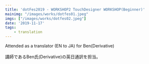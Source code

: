 ```yaml
---
title: 'dotFes2019 - WORKSHOP2 TouchDesigner WORKSHOP(Beginner)'
mainimg: "/images/works/dotfes01.jpeg"
imgs: ["/images/works/dotfes02.jpeg"]
date: '2019-11-17'
tags: 
    - translation
---
```


Attended as a translator (EN to JA) for Ben(Derivative)<br>
<br> 
講師であるBen氏(Derivative)の英日通訳を担当。 
